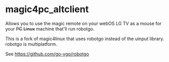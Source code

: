 # magic4pc_altclient

Allows you to use the magic remote on your webOS LG TV as a mouse for your ~~PC~~ ~~Linux~~ machine that'll run robotgo.

This is a fork of magic4linux that uses robotgo instead of the uinput library. robotgo is multiplatform.

See https://github.com/go-vgo/robotgo
